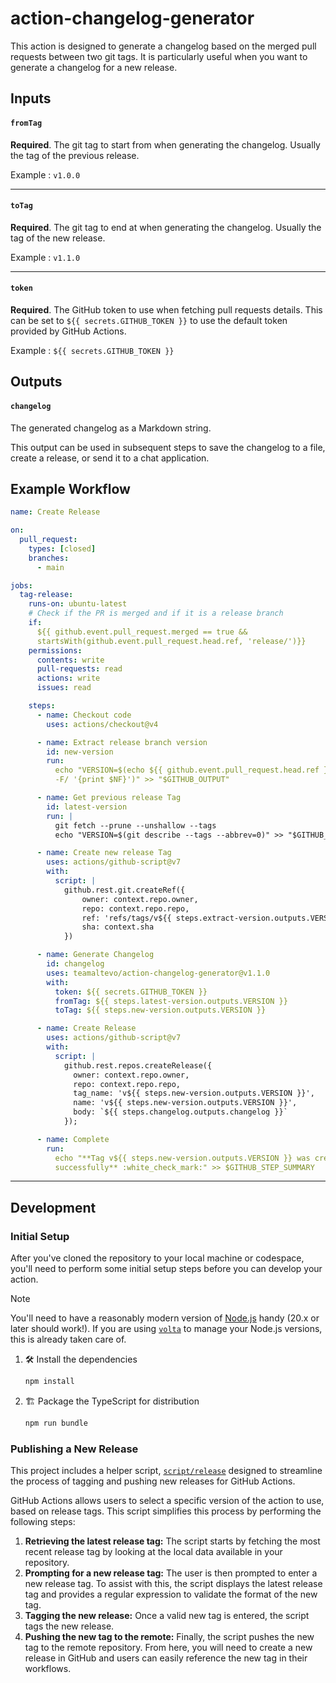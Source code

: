 # action-changelog-generator

This action is designed to generate a changelog based on the merged pull
requests between two git tags. It is particularly useful when you want to
generate a changelog for a new release.

## Inputs

#### `fromTag`

**Required**. The git tag to start from when generating the changelog. Usually
the tag of the previous release.

Example : `v1.0.0`

---

#### `toTag`

**Required**. The git tag to end at when generating the changelog. Usually the
tag of the new release.

Example : `v1.1.0`

---

#### `token`

**Required**. The GitHub token to use when fetching pull requests details. This
can be set to `${{ secrets.GITHUB_TOKEN }}` to use the default token provided by
GitHub Actions.

Example : `${{ secrets.GITHUB_TOKEN }}`

## Outputs

#### `changelog`

The generated changelog as a Markdown string.

This output can be used in subsequent steps to save the changelog to a file,
create a release, or send it to a chat application.

## Example Workflow

```yml
name: Create Release

on:
  pull_request:
    types: [closed]
    branches:
      - main

jobs:
  tag-release:
    runs-on: ubuntu-latest
    # Check if the PR is merged and if it is a release branch
    if:
      ${{ github.event.pull_request.merged == true &&
      startsWith(github.event.pull_request.head.ref, 'release/')}}
    permissions:
      contents: write
      pull-requests: read
      actions: write
      issues: read

    steps:
      - name: Checkout code
        uses: actions/checkout@v4

      - name: Extract release branch version
        id: new-version
        run:
          echo "VERSION=$(echo ${{ github.event.pull_request.head.ref }} | awk
          -F/ '{print $NF}')" >> "$GITHUB_OUTPUT"

      - name: Get previous release Tag
        id: latest-version
        run: |
          git fetch --prune --unshallow --tags
          echo "VERSION=$(git describe --tags --abbrev=0)" >> "$GITHUB_OUTPUT"

      - name: Create new release Tag
        uses: actions/github-script@v7
        with:
          script: |
            github.rest.git.createRef({
                owner: context.repo.owner,
                repo: context.repo.repo,
                ref: 'refs/tags/v${{ steps.extract-version.outputs.VERSION }}',
                sha: context.sha
            })

      - name: Generate Changelog
        id: changelog
        uses: teamaltevo/action-changelog-generator@v1.1.0
        with:
          token: ${{ secrets.GITHUB_TOKEN }}
          fromTag: ${{ steps.latest-version.outputs.VERSION }}
          toTag: ${{ steps.new-version.outputs.VERSION }}

      - name: Create Release
        uses: actions/github-script@v7
        with:
          script: |
            github.rest.repos.createRelease({
              owner: context.repo.owner,
              repo: context.repo.repo,
              tag_name: 'v${{ steps.new-version.outputs.VERSION }}',
              name: 'v${{ steps.new-version.outputs.VERSION }}',
              body: `${{ steps.changelog.outputs.changelog }}`
            });

      - name: Complete
        run:
          echo "**Tag v${{ steps.new-version.outputs.VERSION }} was created
          successfully** :white_check_mark:" >> $GITHUB_STEP_SUMMARY
```

---

## Development

### Initial Setup

After you've cloned the repository to your local machine or codespace, you'll
need to perform some initial setup steps before you can develop your action.

> [!NOTE]
>
> You'll need to have a reasonably modern version of
> [Node.js](https://nodejs.org) handy (20.x or later should work!). If you are
> using [`volta`](https://volta.sh) to manage your Node.js versions, this is
> already taken care of.

1. :hammer_and_wrench: Install the dependencies

   ```bash
   npm install
   ```

1. :building_construction: Package the TypeScript for distribution

   ```bash
   npm run bundle
   ```

### Publishing a New Release

This project includes a helper script, [`script/release`](./script/release)
designed to streamline the process of tagging and pushing new releases for
GitHub Actions.

GitHub Actions allows users to select a specific version of the action to use,
based on release tags. This script simplifies this process by performing the
following steps:

1. **Retrieving the latest release tag:** The script starts by fetching the most
   recent release tag by looking at the local data available in your repository.
1. **Prompting for a new release tag:** The user is then prompted to enter a new
   release tag. To assist with this, the script displays the latest release tag
   and provides a regular expression to validate the format of the new tag.
1. **Tagging the new release:** Once a valid new tag is entered, the script tags
   the new release.
1. **Pushing the new tag to the remote:** Finally, the script pushes the new tag
   to the remote repository. From here, you will need to create a new release in
   GitHub and users can easily reference the new tag in their workflows.

